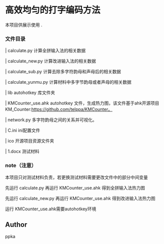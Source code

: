 # 高效均匀的打字编码方法
 
本项目供展示使用
 .
 
### 文件目录
 
| calculate.py 计算全拼输入法的相关数据

| calculate_new.py 计算改进输入法的相关数据

| calculate_sub.py 计算去除多字符韵母和声母后的相关数据

| calculate_yunmu.py 计算材料中多字节韵母或者声母的相关数据

| lib  autohotkey 库文件夹

| KMCounter_use.ahk autohotkey 文件，生成热力图，该文件基于ahk开源项目KM_Counter:https://github.com/telppa/KMCounter。

| network.py 多字符韵母之间的关系并可视化。

| C.ini ini配置文件

| ico  开源项目资源文件夹

| 1.docx  测试材料
 

 
### note（注意）
 
本项目只对测试材料负责，若更换测试材料需要更改文件中的部分中间变量

先运行 calculate.py 再运行 KMCounter_use.ahk 得到全拼输入法热力图

先运行 calculate_new.py 再运行 KMCounter_use.ahk 得到改进输入法热力图

运行 KMCounter_use.ahk需要autohotkey环境


## Author
 
ppka
 

 
